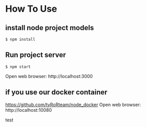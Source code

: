 # How To Use

## install node project models
```
$ npm install
```

## Run project server
```
$ npm start
```

Open web browser: http://localhost:3000

## if you use our docker container
https://github.com/tyRoRteam/node_docker
Open web browser: http://localhost:10080

test
